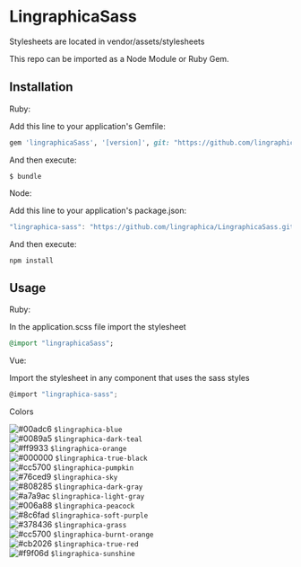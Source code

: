 # LingraphicaSass
Stylesheets are located in vendor/assets/stylesheets

This repo can be imported as a Node Module or Ruby Gem. 

## Installation

Ruby:

Add this line to your application's Gemfile:

```ruby
gem 'lingraphicaSass', '[version]', git: "https://github.com/lingraphica/LingraphicaSass.git"
```

And then execute:

    $ bundle

Node:

Add this line to your application's package.json: 

```javascript
"lingraphica-sass": "https://github.com/lingraphica/LingraphicaSass.git#[version]",
```

And then execute:

    npm install

## Usage

Ruby:

In the application.scss file import the stylesheet

```ruby
@import "lingraphicaSass";
```

Vue:

Import the stylesheet in any component that uses the sass styles

```javascript
@import "lingraphica-sass";
```

Colors

![#00adc6](https://placehold.it/15/00adc6/000000?text=+) `$lingraphica-blue` <br>
![#0089a5](https://placehold.it/15/0089a5/000000?text=+) `$lingraphica-dark-teal` <br>
![#ff9933](https://placehold.it/15/ff9933/000000?text=+) `$lingraphica-orange` <br>
![#000000](https://placehold.it/15/000000/000000?text=+) `$lingraphica-true-black` <br>
![#cc5700](https://placehold.it/15/cc5700/000000?text=+) `$lingraphica-pumpkin` <br>
![#76ced9](https://placehold.it/15/76ced9/000000?text=+) `$lingraphica-sky` <br>
![#808285](https://placehold.it/15/808285/000000?text=+) `$lingraphica-dark-gray` <br>
![#a7a9ac](https://placehold.it/15/a7a9ac/000000?text=+) `$lingraphica-light-gray` <br>
![#006a88](https://placehold.it/15/006a88/000000?text=+) `$lingraphica-peacock` <br>
![#8c6fad](https://placehold.it/15/8c6fad/000000?text=+) `$lingraphica-soft-purple` <br>
![#378436](https://placehold.it/15/378436/000000?text=+) `$lingraphica-grass` <br>
![#cc5700](https://placehold.it/15/cc5700/000000?text=+) `$lingraphica-burnt-orange` <br>
![#cb2026](https://placehold.it/15/cb2026/000000?text=+) `$lingraphica-true-red` <br>
![#f9f06d](https://placehold.it/15/f9f06d/000000?text=+) `$lingraphica-sunshine` <br>

